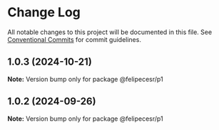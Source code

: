 # Change Log

All notable changes to this project will be documented in this file.
See [Conventional Commits](https://conventionalcommits.org) for commit guidelines.

## 1.0.3 (2024-10-21)

**Note:** Version bump only for package @felipecesr/p1





## 1.0.2 (2024-09-26)

**Note:** Version bump only for package @felipecesr/p1
